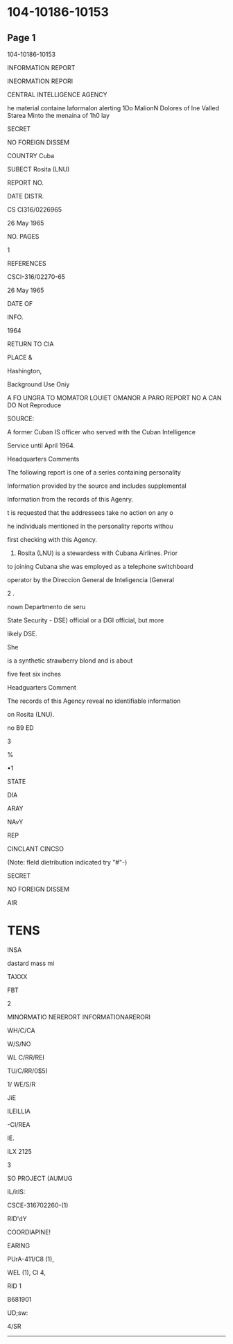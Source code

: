 # 104-10186-10153

## Page 1

104-10186-10153

INFORMATION REPORT

INEORMATION REPORI

CENTRAL INTELLIGENCE AGENCY

he material containe laformalon alerting 1Do MalionN Dolores of lne Valled Starea Minto the menaina of 1h0 lay

SECRET

NO FOREIGN DISSEM

COUNTRY Cuba

SUBECT Rosita (LNU)

REPORT NO.

DATE DISTR.

CS CI316/0226965

26 May 1965

NO. PAGES

1

REFERENCES

CSCI-316/02270-65

26 May 1965

DATE OF

INFO.

1964

RETURN TO CIA

PLACE &

Hashington,

Background Use Oniy

A FO UNGRA TO MOMATOR LOUIET OMANOR A PARO REPORT NO A CAN DO Not Reproduce

SOURCE:

A former Cuban IS officer who served with the Cuban Intelligence

Service until April 1964.

Headquarters Comments

The following report is one of a series containing personality

Information provided by the source and includes supplemental

Information from the records of this Agenry.

t is requested that the addressees take no action on any o

he individuals mentioned in the personality reports withou

first checking with this Agency.

1. Rosita (LNU) is a stewardess with Cubana Airlines. Prior

to joining Cubana she was employed as a telephone switchboard

operator by the Direccion General de Inteligencia (General

2 .

nown Departmento de seru

State Security - DSE) official or a DGI official, but more

likely DSE.

She

is a synthetic strawberry blond and is about

five feet six inches

Headguarters Comment

The records of this Agency reveal no identifiable information

on Rosita (LNU).

no B9 ED

3

%

•1

STATE

DIA

ARAY

NAvY

REP

CINCLANT CINCSO

(Note: fleld dietribution indicated try "#"-)

SECRET

NO FOREIGN DISSEM

AIR

# TENS

INSA

dastard mass mi

TAXXX

FBT

2

MINORMATIO NERERORT INFORMATIONARERORI

WH/C/CA

W/S/NO

WL C/RR/REI

TU/C/RR/0$5)

1/ WE/S/R

JiE

ILEILLIA

-CI/REA

IE.

ILX 2125

3

SO PROJECT (AUMUG

IL/itIS:

CSCE-316702260-(1)

RID'dY

COORDIAPINE!

EARING

PUrA-411/C8 (1),

WEL (1), CI 4,

RID 1

B681901

UD;sw:

4/SR

---

